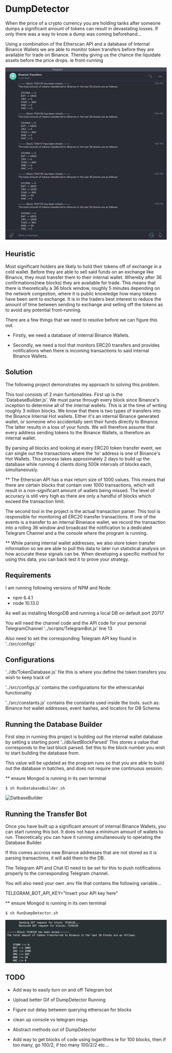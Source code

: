 # DumpDetector

When the price of a crypto currency you are holding tanks after someone dumps a significant amount of tokens can
result in devastating losses. If only there was a way to know a dump was coming beforehand...

Using a combination of the Etherscan API and a database of Internal Binance Wallets we are able to monitor token 
transfers before they are available for trade on Binance. Thereby giving us the chance the liquidate assets before 
the price drops. ie front-running

![alt text](/captures/TelegramChannelCapture.png?raw=true)

## Heuristic 
Most significant holders are likely to hold their tokens off of exchange in a cold wallet. 
Before they are able to sell said funds on an exchange like Binance, they must transfer them to their internal wallet.
Whereby after 36 confirmations(new blocks) they are available for trade. This means that there is theoretically a 36 block
window, roughly 5 minutes depending on the network congestion, where it is public knowledge how many tokens have been sent to exchange. 
It is in the traders best interest to reduce the amount of time between sending to exchange and selling off the tokens
as to avoid any potential front-running. 

There are a few things that we need to resolve before we can figure this out.

- Firstly, we need a database of internal Binance Wallets. 

- Secondly, we need a tool that monitors ERC20 transfers and provides notifications when there is incoming transactions to 
said internal Binance Wallets.

## Solution
The following project demonstrates my approach to solving this problem.

This tool consists of 2 main funtionalities. First up is the 'DatabaseBuilder.js'. We must parse through every block since 
Binance's inception to determine all of the internal wallets. This is at the time of writing roughly 3 million blocks.
We know that there is two types of transfers into the Binance Internal Hot wallets. Either it's an internal Binance 
generated wallet, or someone who accidentally sent their funds directly to Binance. The latter results in a loss of your 
funds. We will therefore assume that every address sending tokens to the Binance Wallets, is therefore an internal wallet.

By parsing all blocks and looking at every ERC20 token transfer event, we can single out the transactions where the 
'to' address is one of Binance's Hot Wallets. This process takes approximately 2 days to build up the database while 
running 4 clients doing 500k intervals of blocks each, simultaneously. 

** The Etherscan API has a max return size of 1000 values. This means that there are certain blocks that contain over 
1000 transactions, which will result in a non-significant amount of wallets being missed. The level of accuracy is still
very high as there are only a handful of blocks which exceed the transaction limit. 

The second tool in the project is the actual transaction parser. This tool is responsible for monitoring all ERC20 
transfer transactions. If one of the events is a transfer to an internal Binanace wallet, we record the transaction 
into a rolling 36 window and broadcast the notification to a dedicated Telegram Channel and a the console where the
program is running. 

** While parsing internal wallet addresses, we also store token transfer information so we are able to pull this data to 
later run statistical analysis on how accurate these signals can be. When developing a specific method for using this data, you can
back test it to prove your strategy. 

## Requirements
I am running following versions of NPM and Node:
   - npm 6.4.1
   - node 10.13.0 

As well as installing MongoDB and running a local DB on default port 20717
 
You will need the channel code and the API code for your personal TelegramChannel '../scripts/TelegramBot.js' line 13

Also need to set the corresponding Telegram API key found in '../src/configs'
 
## Configurations

'../db/TokenDatabase.js' file this is where you define the token transfers you wish to keep track of

'../src/configs.js' contains the configurations for the etherscanApi functionality

'../src/constants.js' contains the constants used inside the tools. such as: Binance hot wallet addresses, event hashes, 
and locators for DB Schema


## Running the Database Builder

First step in running this project is building out the internal wallet database by setting a starting point '../db/lastBlockParsed'
This stores a value that corresponds to the last block parsed. Set this to the block number you wish to start building
the database from. 

This value will be updated as the program runs so that you are able to build out the database in batches, and does not 
require one continuous session.

 ** ensure Mongod is running in its own terminal
 
    $ sh RunDatabaseBuilder.sh
    
    
![DatbaseBuilder](/captures/DatabaseBuilderCapture.gif)



## Running the Transfer Bot


Once you have built up a significant amount of internal Binance Wallets, you can start running this bot. It does not have
a minimum amount of wallets to run. Theoretically you can have it running simultaneously to operating the Database Builder.

If this comes accross new Binance addresses that are not stored as it is parsing transactions, it will add them to the DB.

The Telegram API and Chat ID need to be set for this to push notifications properly to the corresponding Telegram channel.

You will also need your own .env file that contains the following variable...

  TELEGRAM_BOT_API_KEY="Insert your API key here"

 ** ensure Mongod is running in its own terminal
 
    $ sh RunDumpDetector.sh
    
    
 ![alt text](/captures/DumpDetectorCapture.png?raw=true)





## TODO
- Add way to easily turn on and off Telegram bot

- Upload better Gif of DumpDetector Running

- Figure out delay between querying etherscan for blocks

- clean up console vs telegram msgs

- Abstract methods out of DumpDetector

- Add way to get blocks of code using logarithms ie for 100 blocks, then if too many, go 100/2, if too many 100/2/2 etc...
